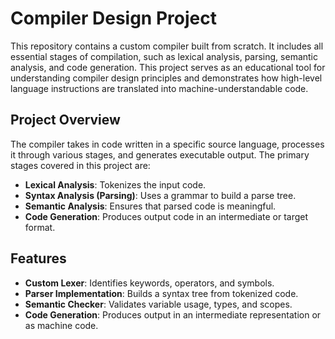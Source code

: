 # Compiler Design Project

This repository contains a custom compiler built from scratch. It includes all essential stages of compilation, such as lexical analysis, parsing, semantic analysis, and code generation. This project serves as an educational tool for understanding compiler design principles and demonstrates how high-level language instructions are translated into machine-understandable code.

## Project Overview
The compiler takes in code written in a specific source language, processes it through various stages, and generates executable output. The primary stages covered in this project are:
- **Lexical Analysis**: Tokenizes the input code.
- **Syntax Analysis (Parsing)**: Uses a grammar to build a parse tree.
- **Semantic Analysis**: Ensures that parsed code is meaningful.
- **Code Generation**: Produces output code in an intermediate or target format.

## Features
- **Custom Lexer**: Identifies keywords, operators, and symbols.
- **Parser Implementation**: Builds a syntax tree from tokenized code.
- **Semantic Checker**: Validates variable usage, types, and scopes.
- **Code Generation**: Produces output in an intermediate representation or as machine code.
